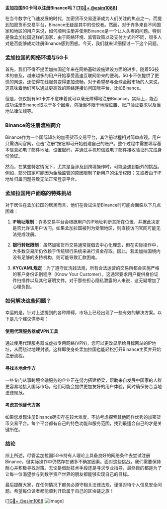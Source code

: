 **孟加拉国5G卡可以注册Binance吗？[[TG💪+ @esim1088](https://t.me/s/esim1088)]**

在当今数字化飞速发展的时代，加密货币交易逐渐成为人们关注的焦点之一。而提到加密货币交易平台，Binance无疑是其中的佼佼者。然而，对于许多来自不同国家和地区的用户来说，如何顺利注册并使用Binance是一个让人头疼的问题。特别是像孟加拉国这样的国家，由于网络环境、监管政策以及支付方式的不同，很多人对是否能够成功注册Binance感到困惑。今天，我们就来详细探讨一下这个问题。

### 孟加拉国的网络环境与5G卡

首先，我们不得不提孟加拉国近年来在网络基础设施建设方面的进步。随着5G技术的普及，越来越多的用户开始享受高速互联网带来的便利。5G卡不仅提供了更快的网速，还使得在线服务变得更加流畅。对于希望参与全球金融市场的人来说，这意味着他们可以通过更高效的网络连接访问国际平台，比如Binance。

但是，仅仅拥有5G卡并不意味着就可以毫无障碍地注册Binance。实际上，能否成功注册Binance取决于多个因素，包括但不限于地理位置、账户验证要求以及当地法律法规等。

### Binance的注册流程简介

Binance作为一个国际知名的加密货币交易平台，其注册过程相对简单直观。用户只需访问官网，点击“注册”按钮即可开始创建自己的账户。整个过程中需要填写基本信息如电子邮件地址、设置密码，并通过手机短信或电子邮件接收验证码完成身份验证。

然而，在某些特定情况下，尤其是当涉及到跨境操作时，可能会遇到额外的挑战。例如，部分国家可能因为金融监管的原因限制了新用户的注册权限；又或者由于IP地址归属问题导致无法正常登录平台。

### 孟加拉国用户面临的特殊挑战

对于居住在孟加拉国的居民而言，他们在尝试注册Binance时可能会面临以下几点困难：

1. **IP地址限制**：许多交易平台会根据用户的IP地址判断其所在位置，并据此决定是否允许该用户访问。如果孟加拉国被列为受限地区，则直接访问官网可能无法完成注册。
   
2. **银行转账限制**：虽然加密货币交易通常提倡去中心化理念，但在实际操作中，大多数交易所仍依赖于传统银行系统来进行资金存取。因此，若孟加拉国境内没有足够的支持机构，则可能导致汇款困难。
    
3. **KYC/AML规定**：为了遵守反洗钱法规，所有合法运营的交易所都会实施严格的客户身份识别程序（Know Your Customer）。这通常要求用户提供身份证件扫描件以及其他证明文件。对于那些担心隐私泄露的人来说，这无疑增加了心理负担。

### 如何解决这些问题？

幸运的是，针对上述提到的各种障碍，市场上已经出现了一些有效的解决方案。以下是几个建议供参考：

#### 使用代理服务器或VPN工具
通过使用代理服务器或虚拟专用网络(VPN)，您可以更改显示给目标网站的IP地址，从而绕过地理封锁。这样即使身处孟加拉国也能轻松打开Binance主页并开始注册流程。

#### 寻找本地合作方
一些专门从事跨境金融服务的企业正在努力搭建桥梁，帮助来自发展中国家的人群更容易地接入国际市场。他们可能会提供更加友好的用户体验，同时确保符合当地法律规范。

#### 考虑其他替代方案
如果您发现注册Binance确实存在较大难度，不妨考虑探索其他同样优秀的加密货币交易平台。每个平台都有自己的特色功能和服务范围，找到最适合自己的才是关键所在。

### 结论

综上所述，尽管孟加拉国5G卡持有人理论上具备良好的网络条件去尝试注册Binance，但实际操作中仍然存在诸多不确定因素。面对这些挑战，我们需要保持耐心并积极寻找对策。无论是借助技术手段还是寻求专业指导，最终目的都是为了让每一位渴望参与到数字资产世界的朋友都能够实现自己的目标。

最后提醒大家，在任何情况下都务必遵守相关法律法规，谨慎对待个人信息安全问题。希望每位读者都能顺利开启属于自己的区块链之旅！

[[TG💪+ @esim1088](https://t.me/s/esim1088) ![Image](https://i.postimg.cc/4NQfJmqS/Snipaste-2025-05-13-00-14-12.png)]